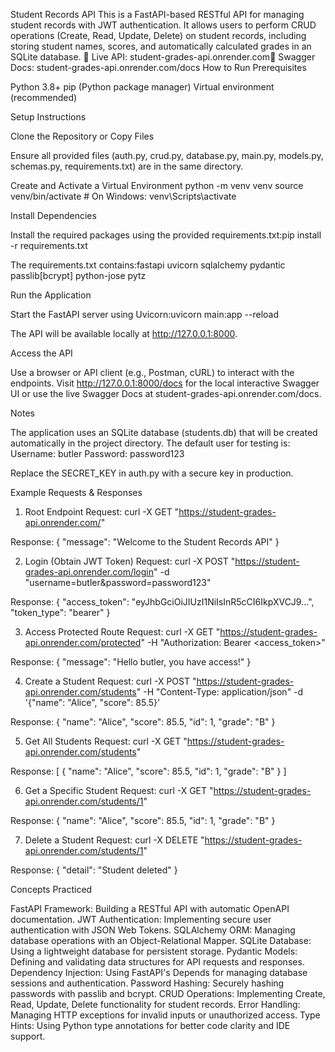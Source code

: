 Student Records API
This is a FastAPI-based RESTful API for managing student records with JWT authentication. It allows users to perform CRUD operations (Create, Read, Update, Delete) on student records, including storing student names, scores, and automatically calculated grades in an SQLite database.
🚀 Live API: student-grades-api.onrender.com📄 Swagger Docs: student-grades-api.onrender.com/docs
How to Run
Prerequisites

Python 3.8+
pip (Python package manager)
Virtual environment (recommended)

Setup Instructions

Clone the Repository or Copy Files

Ensure all provided files (auth.py, crud.py, database.py, main.py, models.py, schemas.py, requirements.txt) are in the same directory.


Create and Activate a Virtual Environment
python -m venv venv
source venv/bin/activate  # On Windows: venv\Scripts\activate


Install Dependencies

Install the required packages using the provided requirements.txt:pip install -r requirements.txt


The requirements.txt contains:fastapi
uvicorn
sqlalchemy
pydantic
passlib[bcrypt]
python-jose
pytz




Run the Application

Start the FastAPI server using Uvicorn:uvicorn main:app --reload


The API will be available locally at http://127.0.0.1:8000.


Access the API

Use a browser or API client (e.g., Postman, cURL) to interact with the endpoints.
Visit http://127.0.0.1:8000/docs for the local interactive Swagger UI or use the live Swagger Docs at student-grades-api.onrender.com/docs.



Notes

The application uses an SQLite database (students.db) that will be created automatically in the project directory.
The default user for testing is:
Username: butler
Password: password123


Replace the SECRET_KEY in auth.py with a secure key in production.

Example Requests & Responses
1. Root Endpoint
Request:
curl -X GET "https://student-grades-api.onrender.com/"

Response:
{
  "message": "Welcome to the Student Records API"
}

2. Login (Obtain JWT Token)
Request:
curl -X POST "https://student-grades-api.onrender.com/login" -d "username=butler&password=password123"

Response:
{
  "access_token": "eyJhbGciOiJIUzI1NiIsInR5cCI6IkpXVCJ9...",
  "token_type": "bearer"
}

3. Access Protected Route
Request:
curl -X GET "https://student-grades-api.onrender.com/protected" -H "Authorization: Bearer <access_token>"

Response:
{
  "message": "Hello butler, you have access!"
}

4. Create a Student
Request:
curl -X POST "https://student-grades-api.onrender.com/students" -H "Content-Type: application/json" -d '{"name": "Alice", "score": 85.5}'

Response:
{
  "name": "Alice",
  "score": 85.5,
  "id": 1,
  "grade": "B"
}

5. Get All Students
Request:
curl -X GET "https://student-grades-api.onrender.com/students"

Response:
[
  {
    "name": "Alice",
    "score": 85.5,
    "id": 1,
    "grade": "B"
  }
]

6. Get a Specific Student
Request:
curl -X GET "https://student-grades-api.onrender.com/students/1"

Response:
{
  "name": "Alice",
  "score": 85.5,
  "id": 1,
  "grade": "B"
}

7. Delete a Student
Request:
curl -X DELETE "https://student-grades-api.onrender.com/students/1"

Response:
{
  "detail": "Student deleted"
}

Concepts Practiced

FastAPI Framework: Building a RESTful API with automatic OpenAPI documentation.
JWT Authentication: Implementing secure user authentication with JSON Web Tokens.
SQLAlchemy ORM: Managing database operations with an Object-Relational Mapper.
SQLite Database: Using a lightweight database for persistent storage.
Pydantic Models: Defining and validating data structures for API requests and responses.
Dependency Injection: Using FastAPI's Depends for managing database sessions and authentication.
Password Hashing: Securely hashing passwords with passlib and bcrypt.
CRUD Operations: Implementing Create, Read, Update, Delete functionality for student records.
Error Handling: Managing HTTP exceptions for invalid inputs or unauthorized access.
Type Hints: Using Python type annotations for better code clarity and IDE support.
